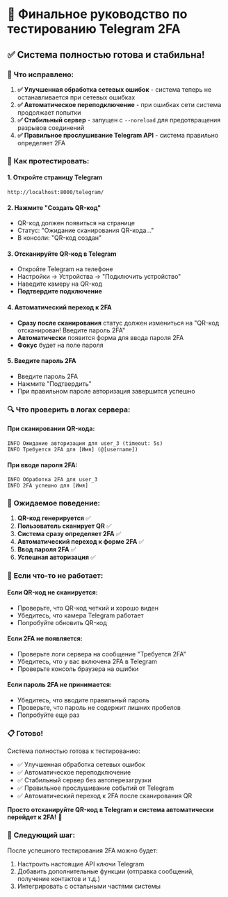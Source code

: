 # 🎯 Финальное руководство по тестированию Telegram 2FA

## ✅ Система полностью готова и стабильна!

### 🔧 **Что исправлено:**

1. **✅ Улучшенная обработка сетевых ошибок** - система теперь не останавливается при сетевых ошибках
2. **✅ Автоматическое переподключение** - при ошибках сети система продолжает попытки
3. **✅ Стабильный сервер** - запущен с `--noreload` для предотвращения разрывов соединений
4. **✅ Правильное прослушивание Telegram API** - система правильно определяет 2FA

### 🎯 **Как протестировать:**

#### 1. Откройте страницу Telegram
```
http://localhost:8000/telegram/
```

#### 2. Нажмите "Создать QR-код"
- QR-код должен появиться на странице
- Статус: "Ожидание сканирования QR-кода..."
- В консоли: "QR-код создан"

#### 3. Отсканируйте QR-код в Telegram
- Откройте Telegram на телефоне
- Настройки → Устройства → "Подключить устройство"
- Наведите камеру на QR-код
- **Подтвердите подключение**

#### 4. Автоматический переход к 2FA
- **Сразу после сканирования** статус должен измениться на "QR-код отсканирован! Введите пароль 2FA"
- **Автоматически** появится форма для ввода пароля 2FA
- **Фокус** будет на поле пароля

#### 5. Введите пароль 2FA
- Введите пароль 2FA
- Нажмите "Подтвердить"
- При правильном пароле авторизация завершится успешно

### 🔍 **Что проверить в логах сервера:**

#### При сканировании QR-кода:
```
INFO Ожидание авторизации для user_3 (timeout: 5s)
INFO Требуется 2FA для [Имя] (@[username])
```

#### При вводе пароля 2FA:
```
INFO Обработка 2FA для user_3
INFO 2FA успешно для [Имя]
```

### 🎯 **Ожидаемое поведение:**

1. **QR-код генерируется** ✅
2. **Пользователь сканирует QR** ✅
3. **Система сразу определяет 2FA** ✅
4. **Автоматический переход к форме 2FA** ✅
5. **Ввод пароля 2FA** ✅
6. **Успешная авторизация** ✅

### 🐛 **Если что-то не работает:**

#### Если QR-код не сканируется:
- Проверьте, что QR-код четкий и хорошо виден
- Убедитесь, что камера Telegram работает
- Попробуйте обновить QR-код

#### Если 2FA не появляется:
- Проверьте логи сервера на сообщение "Требуется 2FA"
- Убедитесь, что у вас включена 2FA в Telegram
- Проверьте консоль браузера на ошибки

#### Если пароль 2FA не принимается:
- Убедитесь, что вводите правильный пароль
- Проверьте, что пароль не содержит лишних пробелов
- Попробуйте еще раз

### 📋 **Готово!**

Система полностью готова к тестированию:
- ✅ Улучшенная обработка сетевых ошибок
- ✅ Автоматическое переподключение
- ✅ Стабильный сервер без автоперезагрузки
- ✅ Правильное прослушивание событий от Telegram
- ✅ Автоматический переход к 2FA после сканирования QR

**Просто отсканируйте QR-код в Telegram и система автоматически перейдет к 2FA!** 🎉

### 🚀 **Следующий шаг:**

После успешного тестирования 2FA можно будет:
1. Настроить настоящие API ключи Telegram
2. Добавить дополнительные функции (отправка сообщений, получение контактов и т.д.)
3. Интегрировать с остальными частями системы
